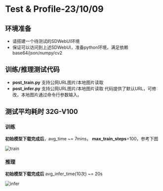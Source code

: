 # Test & Profile-23/10/09
## 环境准备
- 请搭建一个待测试的SDWebUI环境
- 保证可以访问到上述SDWebUI，准备python环境，满足依赖 base64/json/numpy/cv2

## 训练/推理测试代码
- **post_train.py** 支持公网URL图片/本地图片读取
- **post_infer.py** 支持公网URL图片/本地图片读取
代码提供了默认URL，可修改，本地图片通过命令行参数输入。


## 测试平均耗时 32G-V100
### 训练
**初始模型下载完成后**，avg_time ~= 7mins， **max_train_steps**=100，参考下图


![train](https://pai-vision-data-inner.oss-accelerate.aliyuncs.com/data/easyphoto/reademe/train.png)

### 推理
**初始模型下载完成后** avg_infer_time(10次) ~= 20s


![infer](https://pai-vision-data-inner.oss-accelerate.aliyuncs.com/data/easyphoto/reademe/infer.png)

